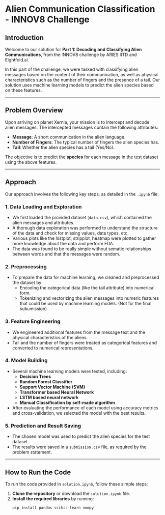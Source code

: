 # Alien Communication Classification - INNOV8 Challenge

## Introduction

Welcome to our solution for **Part 1: Decoding and Classifying Alien Communications**, from the INNOV8 challenge by ARIES IITD and Eightfold.ai.

In this part of the challenge, we were tasked with classifying alien messages based on the content of their communication, as well as physical characteristics such as the number of fingers and the presence of a tail. Our solution uses machine learning models to predict the alien species based on these features.

---

## Problem Overview

Upon arriving on planet Xernia, your mission is to intercept and decode alien messages. The intercepted messages contain the following attributes:

- **Message**: A short communication in the alien language.
- **Number of Fingers**: The typical number of fingers the alien species has.
- **Tail**: Whether the alien species has a tail (Yes/No).

The objective is to predict the **species** for each message in the test dataset using the above features.

---

## Approach

Our approach involves the following key steps, as detailed in the `.ipynb` file:

### 1. **Data Loading and Exploration**
   - We first loaded the provided dataset (`data.csv`), which contained the alien messages and attributes.
   - A thorough data exploration was performed to understand the structure of the data and check for missing values, data types, etc.
   - Various plots like the histplot, stripplot, heatmap were plotted to gather more knowledge about the data and perform EDA.
   - The data was found to be really simple without sematic relationships between words and that the messages were random.

### 2. **Preprocessing**
   - To prepare the data for machine learning, we cleaned and preprocessed the dataset by:
     - Encoding the categorical data (like the tail attribute) into numerical form.
     - Tokenizing and vectorizing the alien messages into numeric features that could be used by machine learning models. (Not for the final subumission)

### 3. **Feature Engineering**
   - We engineered additional features from the message text and the physical characteristics of the aliens.
   - Tail and the number of fingers were treated as categorical features and converted to numerical representations.
   
### 4. **Model Building**
   - Several machine learning models were tested, including:
     - **Decision Trees**
     - **Random Forest Classifier**
     - **Support Vector Machine (SVM)**
     - **Transformer based Neural Network**
     - **LSTM based neural network**
     - **Manual Classification by self-made algorithm**
   - After evaluating the performance of each model using accuracy metrics and cross-validation, we selected the model with the best results.

### 5. **Prediction and Result Saving**
   - The chosen model was used to predict the alien species for the test dataset.
   - The results were saved in a `submission.csv` file, as required by the problem statement.

---

## How to Run the Code

To run the code provided in `solution.ipynb`, follow these simple steps:

1. **Clone the repository** or download the `solution.ipynb` file.
2. **Install the required libraries** by running:
   ```bash
   pip install pandas scikit-learn numpy

